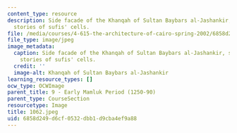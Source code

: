 ```yaml
---
content_type: resource
description: Side facade of the Khanqah of Sultan Baybars al-Jashankir, showing three
  stories of sufis' cells.
file: /media/courses/4-615-the-architecture-of-cairo-spring-2002/6858d249d6cf0532dbb1d9cba4ef9a88_1062.jpeg
file_type: image/jpeg
image_metadata:
  caption: Side facade of the Khanqah of Sultan Baybars al-Jashankir, showing three
    stories of sufis' cells.
  credit: ''
  image-alt: Khanqah of Sultan Baybars al-Jashankir
learning_resource_types: []
ocw_type: OCWImage
parent_title: 9 - Early Mamluk Period (1250-90)
parent_type: CourseSection
resourcetype: Image
title: 1062.jpeg
uid: 6858d249-d6cf-0532-dbb1-d9cba4ef9a88
---
```

